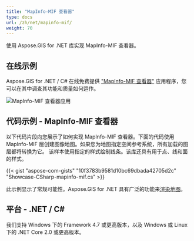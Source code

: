 ```yaml
---
title: "MapInfo-MIF 查看器"
type: docs
url: /zh/net/mapinfo-mif/
weight: 70
---
```


使用 Aspose.GIS for .NET 库实现 MapInfo-MIF 查看器。

## **在线示例**

Aspose.GIS for .NET / C# 在线免费提供 ["MapInfo-MIF 查看器"](https://products.aspose.app/gis/viewer/mapinfo-mif) 应用程序，您可以在其中调查其功能和质量如何运作。

![MapInfo-MIF 查看器应用](viewer.png)

## **代码示例 - MapInfo-MIF 查看器**

以下代码片段向您展示了如何实现 MapInfo-MIF 查看器。下面的代码使用 MapInfo-MIF 层创建图像地图。如果您为地图指定空间参考系统，所有加载的图层都将转换为它。
该样本使用指定的样式绘制线条。该库还具有用于点、线和面的样式。

{{< gist "aspose-com-gists" "10f3783b9581d10bc69dbada42705d2c" "Showcase-CSharp-mapinfo-mif.cs" >}}

此示例显示了常规可能性。Aspose.GIS for .NET 具有广泛的功能来[渲染地图](https://docs.aspose.com/gis/net/map-rendering/)。

## **平台 - .NET / C#**

我们支持 Windows 下的 Framework 4.7 或更高版本，以及 Windows 或 Linux 下的 .NET Core 2.0 或更高版本。

